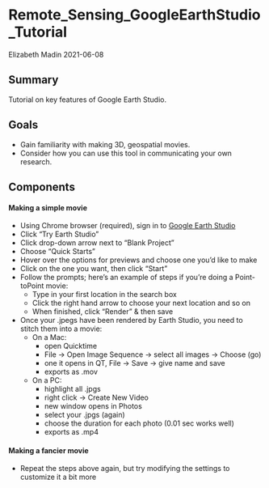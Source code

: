Remote\_Sensing\_GoogleEarthStudio\_Tutorial
================
Elizabeth Madin
2021-06-08

## Summary

Tutorial on key features of Google Earth Studio.

## Goals

  - Gain familiarity with making 3D, geospatial movies.
  - Consider how you can use this tool in communicating your own
    research.

## Components

#### Making a simple movie

  - Using Chrome browser (required), sign in to [Google Earth
    Studio](https://www.google.com/earth/studio/)
  - Click “Try Earth Studio”
  - Click drop-down arrow next to “Blank Project”
  - Choose “Quick Starts”
  - Hover over the options for previews and choose one you’d like to
    make
  - Click on the one you want, then click “Start”
  - Follow the prompts; here’s an example of steps if you’re doing a
    Point-toPoint movie:
      - Type in your first location in the search box
      - Click the right hand arrow to choose your next location and so
        on
      - When finished, click “Render” & then save
  - Once your .jpegs have been rendered by Earth Studio, you need to
    stitch them into a movie:
      - On a Mac:
          - open Quicktime
          - File -\> Open Image Sequence -\> select all images -\>
            Choose (go)
          - one it opens in QT, File -\> Save -\> give name and save
          - exports as .mov
      - On a PC:
          - highlight all .jpgs
          - right click -\> Create New Video
          - new window opens in Photos
          - select your .jpgs (again)
          - choose the duration for each photo (0.01 sec works well)
          - exports as .mp4

#### Making a fancier movie

  - Repeat the steps above again, but try modifying the settings to
    customize it a bit more
